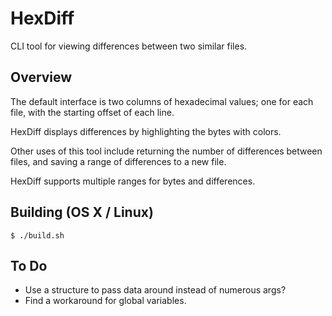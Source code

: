 HexDiff
=======

CLI tool for viewing differences between two similar files.


Overview
--------
The default interface is two columns of hexadecimal values; one for each file,
with the starting offset of each line.

HexDiff displays differences by highlighting the bytes with colors.

Other uses of this tool include returning the number of differences between files,
and saving a range of differences to a new file.

HexDiff supports multiple ranges for bytes and differences.


Building (OS X / Linux)
-----------------------

	$ ./build.sh


To Do
-----
- Use a structure to pass data around instead of numerous args?
- Find a workaround for global variables.
